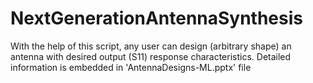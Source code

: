 # NextGenerationAntennaSynthesis
With the help of this script, any user can design (arbitrary shape) an antenna with desired output (S11) response characteristics.
Detailed information is embedded in 'AntennaDesigns-ML.pptx' file
